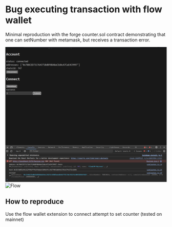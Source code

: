 # Bug executing transaction with flow wallet

Minimal reproduction with the forge counter.sol contract demonstrating that one can setNumber with metamask, but receives a transaction error.

![Metamask](./errors/success-with-metamask.png)
![Flow](./errors/flo-wallet-request-error.png)

## How to reproduce
Use the flow wallet extension to connect 
attempt to set counter (tested on mainnet)
